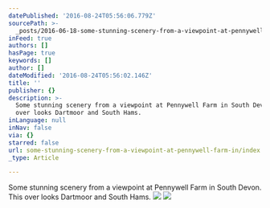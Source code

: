 ```yaml
---
datePublished: '2016-08-24T05:56:06.779Z'
sourcePath: >-
  _posts/2016-06-18-some-stunning-scenery-from-a-viewpoint-at-pennywell-farm-in.md
inFeed: true
authors: []
hasPage: true
keywords: []
author: []
dateModified: '2016-08-24T05:56:02.146Z'
title: ''
publisher: {}
description: >-
  Some stunning scenery from a viewpoint at Pennywell Farm in South Devon. This
  over looks Dartmoor and South Hams.
inLanguage: null
inNav: false
via: {}
starred: false
url: some-stunning-scenery-from-a-viewpoint-at-pennywell-farm-in/index.html
_type: Article

---
```

Some stunning scenery from a viewpoint at Pennywell Farm in South Devon. This over looks Dartmoor and South Hams.
![](https://imgflo.herokuapp.com/graph/vahj1ThiexotieMo/8e033b4322887b80d8a17429a2fcef50/croprotate.jpg?cropheight=3199&cropwidth=10144&degrees=0&input=https%3A%2F%2Fthe-grid-user-content.s3-us-west-2.amazonaws.com%2Fdee90413-070e-430b-85c5-84c9b2b84da0.jpg&x=0&y=0)
![](https://imgflo.herokuapp.com/graph/vahj1ThiexotieMo/73c5589c517d9489c60391a64304e4e2/croprotate.jpg?cropheight=2050&cropwidth=11171&degrees=0&input=https%3A%2F%2Fthe-grid-user-content.s3-us-west-2.amazonaws.com%2F1ec3acd7-dcfe-46ec-89a7-95e59d7d4538.jpg&x=0&y=0)